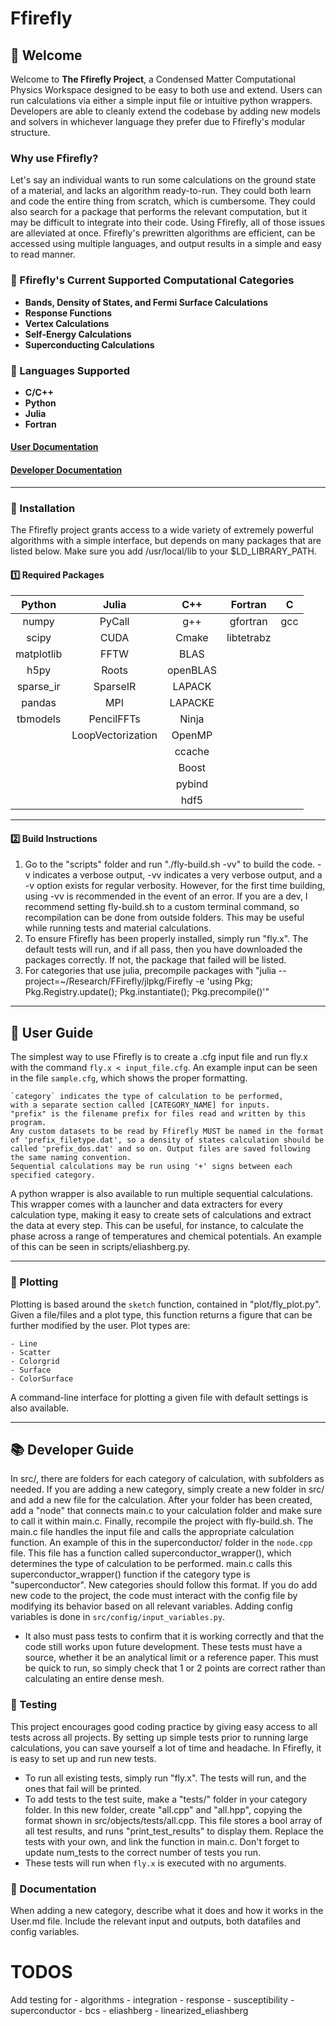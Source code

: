 # Ffirefly
## **🚀 Welcome**  
Welcome to **The Ffirefly Project**, a Condensed Matter Computational Physics Workspace designed to be easy to both use and extend. Users can run calculations via either a simple input file or intuitive python wrappers. Developers are able to cleanly extend the codebase by adding new models and solvers in whichever language they prefer due to Ffirefly's modular structure.


### Why use Ffirefly?
Let's say an individual wants to run some calculations on the ground state of a material, and lacks an algorithm ready-to-run. They could both learn and code the entire thing from scratch, which is cumbersome. They could also search for a package that performs the relevant computation, but it may be difficult to integrate into their code. Using Ffirefly, all of those issues are alleviated at once. Ffirefly's prewritten algorithms are efficient, can be accessed using multiple languages, and output results in a simple and easy to read manner.

### **🔹 Ffirefly's Current Supported Computational Categories**
- **Bands, Density of States, and Fermi Surface Calculations**
- **Response Functions**
- **Vertex Calculations**
- **Self-Energy Calculations**
- **Superconducting Calculations**

### **🔹 Languages Supported**
- **C/C++** 
- **Python** 
- **Julia** 
- **Fortran** 

#### [User Documentation](./docs/User.md)
#### [Developer Documentation](./docs/Developer.md)

---
### **🔹 Installation**  
The Ffirefly project grants access to a wide variety of extremely powerful algorithms with a simple interface, but depends on many packages that are listed below. Make sure you add /usr/local/lib to your $LD_LIBRARY_PATH. 

#### **1️⃣  Required Packages**  
| Python     | Julia             | C++      | Fortran    | C    |
|:----------:|:-----------------:|:--------:|:----------:|:----:|
| numpy      | PyCall            | g++      | gfortran   | gcc  |
| scipy      | CUDA              | Cmake    | libtetrabz |      |
| matplotlib | FFTW              | BLAS     |            |      |
| h5py       | Roots             | openBLAS |            |      |
| sparse_ir  | SparseIR          | LAPACK   |            |      |
| pandas     | MPI               | LAPACKE  |            |      |
| tbmodels   | PencilFFTs        | Ninja    |            |      |
|            | LoopVectorization | OpenMP   |            |      |
|            |                   | ccache   |            |      |
|            |                   | Boost    |            |      |
|            |                   | pybind   |            |      |
|            |                   | hdf5     |            |      |

---
#### **2️⃣ Build Instructions**  
 1) Go to the "scripts" folder and run "./fly-build.sh -vv" to build the code. -v indicates a verbose output, -vv indicates a very verbose output, and a -v option exists for regular verbosity. However, for the first time building, using -vv is recommended in the event of an error. If you are a dev, I recommend setting fly-build.sh to a custom terminal command, so recompilation can be done from outside folders. This may be useful while running tests and material calculations.
 2) To ensure Ffirefly has been properly installed, simply run "fly.x". The default tests will run, and if all pass, then you have downloaded the packages correctly. If not, the package that failed will be listed.
 3) For categories that use julia, precompile packages with "julia --project=~/Research/FFirefly/jlpkg/Firefly -e 'using Pkg; Pkg.Registry.update(); Pkg.instantiate(); Pkg.precompile()'"

---

## **📖 User Guide**  
The simplest way to use Ffirefly is to create a .cfg input file and run fly.x with the command `fly.x < input_file.cfg`. An example input can be seen in the file `sample.cfg`, which shows the proper formatting. 

    `category` indicates the type of calculation to be performed, 
    with a separate section called [CATEGORY_NAME] for inputs.
    "prefix" is the filename prefix for files read and written by this program. 
    Any custom datasets to be read by Ffirefly MUST be named in the format of 'prefix_filetype.dat', so a density of states calculation should be called 'prefix_dos.dat' and so on. Output files are saved following the same naming convention.
    Sequential calculations may be run using '+' signs between each specified category.

A python wrapper is also available to run multiple sequential calculations.  
This wrapper comes with a launcher and data extracters for every calculation type, making it easy to create sets of calculations and extract the data at every step. This can be useful, for instance, to calculate the phase across a range of temperatures and chemical potentials. An example of this can be seen in scripts/eliashberg.py.

---

### **🔹 Plotting**  
Plotting is based around the `sketch` function, contained in "plot/fly_plot.py". Given a file/files and a plot type, this function returns a figure that can be further modified by the user. Plot types are:

    - Line
    - Scatter
    - Colorgrid
    - Surface
    - ColorSurface

A command-line interface for plotting a given file with default settings is also available.

---


## **📚 Developer Guide**
In src/, there are folders for each category of calculation, with subfolders as needed. If you are adding a new category, simply create a new folder in src/ and add a new file for the calculation. After your folder has been created, add a "node" that connects main.c to your calculation folder and make sure to call it within main.c. Finally, recompile the project with fly-build.sh. The main.c file handles the input file and calls the appropriate calculation function.
An example of this in the superconductor/ folder in the `node.cpp` file. This file has a function called superconductor_wrapper(), which determines the type of calculation to be performed. main.c calls this superconductor_wrapper() function if the category type is "superconductor". New categories should follow this format.
If you do add new code to the project, the code must interact with the config file by modifying its behavior based on all relevant variables. Adding config variables is done in `src/config/input_variables.py`.
   - It also must pass tests to confirm that it is working correctly and that the code still works upon future development. These tests must have a source, whether it be an analytical limit or a reference paper. This must be quick to run, so simply check that 1 or 2 points are correct rather than calculating an entire dense mesh.

### **🔹 Testing**  
 This project encourages good coding practice by giving easy access to all tests across all projects. By setting up simple tests prior to running large calculations, you can save yourself a lot of time and headache. In Ffirefly, it is easy to set up and run new tests.
 - To run all existing tests, simply run "fly.x". The tests will run, and the ones that fail will be printed. 
 - To add tests to the test suite, make a "tests/" folder in your category folder. In this new folder, create "all.cpp" and "all.hpp", copying the format shown in src/objects/tests/all.cpp. This file stores a bool array of all test results, and runs "print_test_results" to display them. Replace the tests with your own, and link the function in main.c. Don't forget to update num_tests to the correct number of tests you run.
 - These tests will run when `fly.x` is executed with no arguments.

### **🔹 Documentation**
When adding a new category, describe what it does and how it works in the User.md file. Include the relevant input and outputs, both datafiles and config variables. 

# TODOS
 Add testing for 
    - algorithms
        - integration
    - response
        - susceptibility
    - superconductor
        - bcs
        - eliashberg
        - linearized_eliashberg
    
